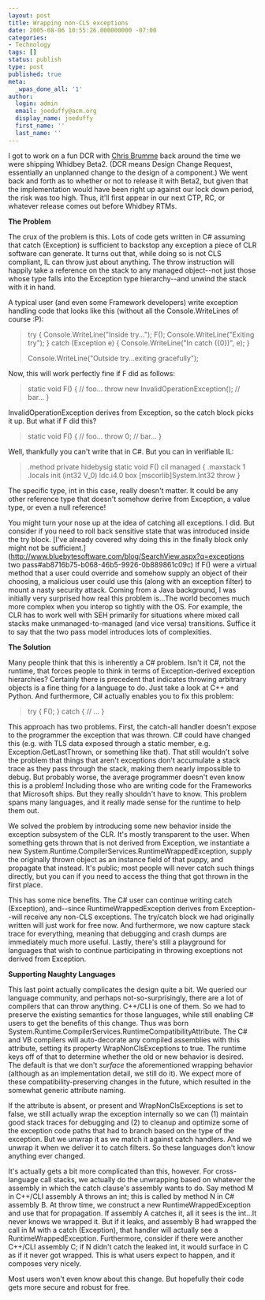 ```yaml
---
layout: post
title: Wrapping non-CLS exceptions
date: 2005-08-06 10:55:26.000000000 -07:00
categories:
- Technology
tags: []
status: publish
type: post
published: true
meta:
  _wpas_done_all: '1'
author:
  login: admin
  email: joeduffy@acm.org
  display_name: joeduffy
  first_name: ''
  last_name: ''
---
```

I got to work on a fun DCR with [Chris Brumme](http://blogs.msdn.com/cbrumme/)
back around the time we were shipping Whidbey Beta2. (DCR means Design Change
Request, essentially an unplanned change to the design of a component.) We went
back and forth as to whether or not to release it with Beta2, but given that
the implementation would have been right up against our lock down period, the
risk was too high. Thus, it'll first appear in our next CTP, RC, or whatever
release comes out before Whidbey RTMs.

**The Problem**

The crux of the problem is this. Lots of code gets written in C# assuming that
catch (Exception) is sufficient to backstop any exception a piece of CLR
software can generate. It turns out that, while doing so is not CLS compliant,
IL can throw just about anything. The throw instruction will happily take a
reference on the stack to any managed object--not just those whose type falls
into the Exception type hierarchy--and unwind the stack with it in hand.

A typical user (and even some Framework developers) write exception handling
code that looks like this (without all the Console.WriteLines of course :P):

> try { Console.WriteLine("Inside try..."); F(); Console.WriteLine("Exiting
> try"); } catch (Exception e) { Console.WriteLine("In catch ({0})", e); }
>
>
>
> Console.WriteLine("Outside try...exiting gracefully");

Now, this will work perfectly fine if F did as follows:

> static void F() { // foo...  throw new InvalidOperationException(); // bar...
> }

InvalidOperationException derives from Exception, so the catch block picks it
up. But what if F did this?

> static void F() { // foo...  throw 0; // bar...  }

Well, thankfully you can't write that in C#. But you can in verifiable IL:

> .method private hidebysig static void  F() cil managed { .maxstack  1 .locals
> init (int32 V\_0) ldc.i4.0 box [mscorlib]System.Int32 throw }

The specific type, int in this case, really doesn't matter. It could be any
other reference type that doesn't somehow derive from Exception, a value type,
or even a null reference!

You might turn your nose up at the idea of catching all exceptions. I did. But
consider if you need to roll back sensitive state that was introduced inside
the try block. [I've already covered why doing this in the finally block only
might not be
sufficient.](http://www.bluebytesoftware.com/blog/SearchView.aspx?q=exceptions
two pass#ab8716b75-b068-46b5-9926-0b889861c09c) If F() were a virtual method
that a user could override and somehow supply an object of their choosing, a
malicious user could use this (along with an exception filter) to mount a nasty
security attack. Coming from a Java background, I was initially very surprised
how real this problem is...The world becomes much more complex when you interop
so tightly with the OS. For example, the CLR has to work well with SEH
primarily for situations where mixed call stacks make unmanaged-to-managed (and
vice versa) transitions. Suffice it to say that the two pass model introduces
lots of complexities.

**The Solution**

Many people think that this is inherently a C# problem. Isn't it C#, not the
runtime, that forces people to think in terms of Exception-derived exception
hierarchies? Certainly there is precedent that indicates throwing arbitrary
objects is a fine thing for a language to do. Just take a look at C++ and
Python. And furthermore, C# actually enables you to fix this problem:

> try { F(); } catch { // ...  }

This approach has two problems. First, the catch-all handler doesn't expose to
the programmer the exception that was thrown. C# could have changed this (e.g.
with TLS data exposed through a static member, e.g. Exception.GetLastThrown, or
something like that). That still wouldn't solve the problem that things that
aren't exceptions don't accumulate a stack trace as they pass through the
stack, making them nearly impossible to debug. But probably worse, the average
programmer doesn't even know this is a problem! Including those who are writing
code for the Frameworks that Microsoft ships. But they really shouldn't have to
know. This problem spans many languages, and it really made sense for the
runtime to help them out.

We solved the problem by introducing some new behavior inside the exception
subsystem of the CLR. It's mostly transparent to the user. When something gets
thrown that is not derived from Exception, we instantiate a new
System.Runtime.CompilerServices.RuntimeWrappedException, supply the originally
thrown object as an instance field of that puppy, and propagate that instead.
It's public; most people will never catch such things directly, but you can if
you need to access the thing that got thrown in the first place.

This has some nice benefits. The C# user can continue writing catch
(Exception), and--since RuntimeWrappedException derives from Exception--will
receive any non-CLS exceptions. The try/catch block we had originally written
will just work for free now. And furthermore, we now capture stack trace for
everything, meaning that debugging and crash dumps are immediately much more
useful. Lastly, there's still a playground for languages that wish to continue
participating in throwing exceptions not derived from Exception.

**Supporting Naughty Languages**

This last point actually complicates the design quite a bit. We queried our
language community, and perhaps not-so-surprisingly, there are a lot of
compilers that can throw anything. C++/CLI is one of them. So we had to
preserve the existing semantics for those languages, while still enabling C#
users to get the benefits of this change. Thus was born
System.Runtime.CompilerServices.RuntimeCompatibilityAttribute. The C# and VB
compilers will auto-decorate any compiled assemblies with this attribute,
setting its property WrapNonClsExceptions to true. The runtime keys off of that
to determine whether the old or new behavior is desired. The default is that we
don't _surface_ the aforementioned wrapping behavior (although as an
implementation detail, we still do it). We expect more of these
compatibility-preserving changes in the future, which resulted in the somewhat
generic attribute naming.

If the attribute is absent, or present and WrapNonClsExceptions is set to
false, we still actually wrap the exception internally so we can (1) maintain
good stack traces for debugging and (2) to cleanup and optimize some of the
exception code paths that had to branch based on the type of the exception. But
we unwrap it as we match it against catch handlers. And we unwrap it when we
deliver it to catch filters. So these languages don't know anything ever
changed.

It's actually gets a bit more complicated than this, however. For
cross-language call stacks, we actually do the unwrapping based on whatever the
assembly in which the catch clause's assembly wants to do. Say method M in
C++/CLI assembly A throws an int; this is called by method N in C# assembly B.
At throw time, we construct a new RuntimeWrappedException and use that for
propagation. If assembly A catches it, all it sees is the int...It never knows
we wrapped it. But if it leaks, and assembly B had wrapped the call in M with a
catch (Exception), that handler will actually see a RuntimeWrappedException.
Furthermore, consider if there were another C++/CLI assembly C; if N didn't
catch the leaked int, it would surface in C as if it never got wrapped. This is
what users expect to happen, and it composes very nicely.

Most users won't even know about this change. But hopefully their code gets
more secure and robust for free.

